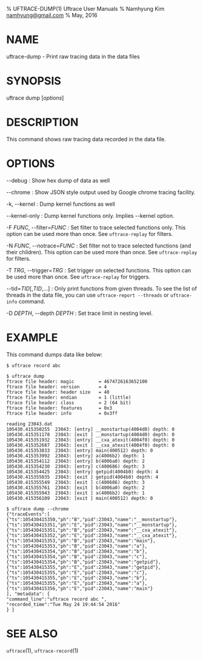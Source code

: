 % UFTRACE-DUMP(1) Uftrace User Manuals
% Namhyung Kim <namhyung@gmail.com>
% May, 2016

NAME
====
uftrace-dump - Print raw tracing data in the data files

SYNOPSIS
========
uftrace dump [*options*]

DESCRIPTION
===========
This command shows raw tracing data recorded in the data file.


OPTIONS
=======
\--debug
:   Show hex dump of data as well

\--chrome
:   Show JSON style output used by Google chrome tracing facility.

-k, \--kernel
:   Dump kernel functions as well

\--kernel-only
:   Dump kernel functions only.  Implies \--kernel option.

-F *FUNC*, \--filter=*FUNC*
:   Set filter to trace selected functions only.  This option can be used more than once.  See `uftrace-replay` for filters.

-N *FUNC*, \--notrace=*FUNC*
:   Set filter not to trace selected functions (and their children).  This option can be used more than once.  See `uftrace-replay` for filters.

-T *TRG*, \--trigger=*TRG*
:   Set trigger on selected functions.  This option can be used more than once.  See `uftrace-replay` for triggers.

\--tid=*TID*[,*TID*,...]
:   Only print functions from given threads.  To see the list of threads in the data file, you can use `uftrace-report --threads` or `uftrace-info` command.

-D *DEPTH*, \--depth *DEPTH*
:   Set trace limit in nesting level.


EXAMPLE
=======
This command dumps data like below:

    $ uftrace record abc

    $ uftrace dump
    ftrace file header: magic         = 4674726163652100
    ftrace file header: version       = 4
    ftrace file header: header size   = 40
    ftrace file header: endian        = 1 (little)
    ftrace file header: class         = 2 (64 bit)
    ftrace file header: features      = 0x3
    ftrace file header: info          = 0x3ff

    reading 23043.dat
    105430.415350255  23043: [entry] __monstartup(4004d0) depth: 0
    105430.415351178  23043: [exit ] __monstartup(4004d0) depth: 0
    105430.415351932  23043: [entry] __cxa_atexit(4004f0) depth: 0
    105430.415352687  23043: [exit ] __cxa_atexit(4004f0) depth: 0
    105430.415353833  23043: [entry] main(400512) depth: 0
    105430.415353992  23043: [entry] a(4006b2) depth: 1
    105430.415354112  23043: [entry] b(4006a0) depth: 2
    105430.415354230  23043: [entry] c(400686) depth: 3
    105430.415354425  23043: [entry] getpid(4004b0) depth: 4
    105430.415355035  23043: [exit ] getpid(4004b0) depth: 4
    105430.415355549  23043: [exit ] c(400686) depth: 3
    105430.415355761  23043: [exit ] b(4006a0) depth: 2
    105430.415355943  23043: [exit ] a(4006b2) depth: 1
    105430.415356109  23043: [exit ] main(400512) depth: 0

    $ uftrace dump --chrome
    {"traceEvents":[
    {"ts":105430415350,"ph":"B","pid":23043,"name":"__monstartup"},
    {"ts":105430415351,"ph":"E","pid":23043,"name":"__monstartup"},
    {"ts":105430415351,"ph":"B","pid":23043,"name":"__cxa_atexit"},
    {"ts":105430415352,"ph":"E","pid":23043,"name":"__cxa_atexit"},
    {"ts":105430415353,"ph":"B","pid":23043,"name":"main"},
    {"ts":105430415353,"ph":"B","pid":23043,"name":"a"},
    {"ts":105430415354,"ph":"B","pid":23043,"name":"b"},
    {"ts":105430415354,"ph":"B","pid":23043,"name":"c"},
    {"ts":105430415354,"ph":"B","pid":23043,"name":"getpid"},
    {"ts":105430415355,"ph":"E","pid":23043,"name":"getpid"},
    {"ts":105430415355,"ph":"E","pid":23043,"name":"c"},
    {"ts":105430415355,"ph":"E","pid":23043,"name":"b"},
    {"ts":105430415355,"ph":"E","pid":23043,"name":"a"},
    {"ts":105430415356,"ph":"E","pid":23043,"name":"main"}
    ], "metadata": {
    "command_line":"uftrace record abc ",
    "recorded_time":"Tue May 24 19:44:54 2016"
    } }


SEE ALSO
========
`uftrace`(1), `uftrace-record`(1)
